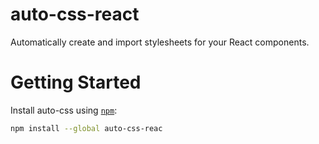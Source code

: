 # auto-css-react

Automatically create and import stylesheets for your React components.

# Getting Started

Install auto-css using [`npm`](https://www.npmjs.com/):

```bash
npm install --global auto-css-reac
```
